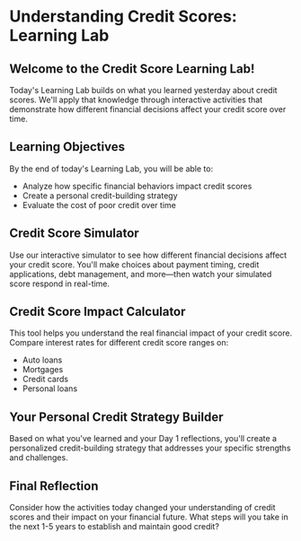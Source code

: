 # Understanding Credit Scores: Learning Lab

## Welcome to the Credit Score Learning Lab!

Today's Learning Lab builds on what you learned yesterday about credit scores. We'll apply that knowledge through interactive activities that demonstrate how different financial decisions affect your credit score over time.

## Learning Objectives

By the end of today's Learning Lab, you will be able to:

- Analyze how specific financial behaviors impact credit scores
- Create a personal credit-building strategy
- Evaluate the cost of poor credit over time

## Credit Score Simulator

Use our interactive simulator to see how different financial decisions affect your credit score. You'll make choices about payment timing, credit applications, debt management, and more—then watch your simulated score respond in real-time.

## Credit Score Impact Calculator

This tool helps you understand the real financial impact of your credit score. Compare interest rates for different credit score ranges on:

- Auto loans
- Mortgages
- Credit cards
- Personal loans

## Your Personal Credit Strategy Builder

Based on what you've learned and your Day 1 reflections, you'll create a personalized credit-building strategy that addresses your specific strengths and challenges.

## Final Reflection

Consider how the activities today changed your understanding of credit scores and their impact on your financial future. What steps will you take in the next 1-5 years to establish and maintain good credit?